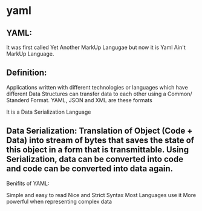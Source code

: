 # yaml

## YAML:
It was first called Yet Another MarkUp Langugae but now it is Yaml Ain't MarkUp Language.

## Definition:
Applications written with different technologies or languages which have different Data Structures can transfer data to each other using a Common/ Standerd Format. YAML, JSON and XML are these formats

It is a Data Serialization Language

## Data Serialization: Translation of Object (Code + Data) into stream of bytes that saves the state of this object in a form that is transmittable. Using Serialization, data can be converted into code and code can be converted into data again.
Benifits of YAML:

Simple and easy to read
Nice and Strict Syntax
Most Languages use it
More powerful when representing complex data
